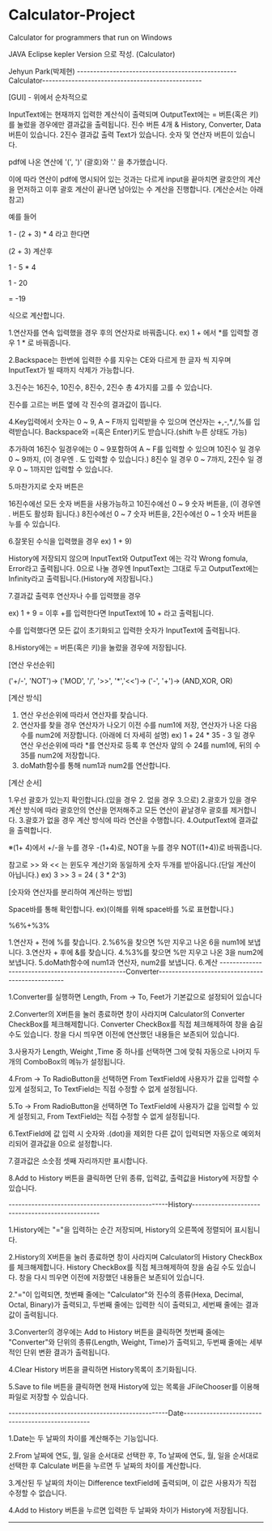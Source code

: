 # Calculator-Project
Calculator for programmers that run on Windows

JAVA Eclipse 
kepler Version 으로 작성. (Calculator)

Jehyun Park(박제현)
-------------------------------------------------Calculator-------------------------------------------------

[GUI] - 위에서 순차적으로

InputText에는 현재까지 입력한 계산식이 출력되며
OutputText에는 = 버튼(혹은 키)를 눌렀을 경우에만 결과값을 출력됩니다.
진수 버튼 4개 & History, Converter, Data 버튼이 있습니다.
2진수 결과값 출력 Text가 있습니다.
숫자 및 연산자 버튼이 있습니다.


pdf에 나온 연산에 '(', ')' (괄호)와 '.' 을 추가했습니다.

이에 따라 연산이 pdf에 명시되어 있는 것과는 다르게 input을 끝마치면 
괄호안의 계산을 먼저하고 이후 괄호 계산이 끝나면 남아있는 수 계산을 진행합니다. (계산순서는 아래 참고)

예를 들어

1 - (2  + 3) * 4 라고 한다면

(2 + 3) 계산후

1 - 5 * 4

1 - 20

= -19

식으로 계산합니다.

1.연산자를 연속 입력했을 경우 후의 연산자로 바꿔줍니다.
ex) 1 + 에서 *를 입력할 경우
    1 * 로 바꿔줍니다.

2.Backspace는 한번에 입력한 수를 지우는 CE와 다르게 한 글자 씩 지우며 InputText가 빌 때까지 삭제가 가능합니다.

3.진수는 16진수, 10진수, 8진수, 2진수 총 4가지를 고를 수 있습니다.

  진수를 고르는 버튼 옆에 각 진수의 결과값이 뜹니다.

4.Key입력에서 숫자는 0 ~ 9, A ~ F까지 입력받을 수 있으며 연산자는 +,-,*,/,%를 입력받습니다.
  Backspace와 =(혹은 Enter)키도 받습니다.(shift 누른 상태도 가능)

  추가하여 
  16진수 일경우에는 0 ~ 9포함하여 A ~ F를 입력할 수 있으며
  10진수 일 경우 0 ~ 9까지, (이 경우엔 . 도 입력할 수 있습니다.)
  8진수 일 경우 0 ~ 7까지,
  2진수 일 경우 0 ~ 1까지만 입력할 수 있습니다.

5.마찬가지로 숫자 버튼은

  16진수에선 모든 숫자 버튼을 사용가능하고
  10진수에선 0 ~ 9 숫자 버튼을, (이 경우엔 . 버튼도 활성화 됩니다.)
  8진수에선 0 ~ 7 숫자 버튼을,
  2진수에선 0 ~ 1 숫자 버튼을 누를 수 있습니다.

6.잘못된 수식을 입력했을 경우
  ex) 1 + 9)

  History에 저장되지 않으며 InputText와 OutputText 에는 각각 Wrong fomula, Error라고 출력됩니다.
  0으로 나눌 경우엔 InputText는 그대로 두고 OutputText에는 Infinity라고 출력됩니다.(History에 저장됩니다.)

7.결과값 출력후 연산자나 수를 입력했을 경우

  ex) 1 + 9 = 이후 +를 입력한다면
      InputText에 10 + 라고 출력됩니다.

수를 입력했다면 모든 값이 초기화되고 입력한 숫자가 InputText에 출력됩니다.

8.History에는 = 버튼(혹은 키)을 눌렀을 경우에 저장됩니다.

[연산 우선순위] 

('+/-', 'NOT')-> ('MOD', '/', '>>', '*','<<')-> ('-', '+')-> (AND,XOR, OR)

	
[계산 방식]
 
1. 연산 우선순위에 따라서 연산자를 찾습니다. 
2. 연산자를 찾을 경우 연산자가 나오기 이전 수를 num1에 저장, 연산자가 나온 다음 수를 num2에 저장합니다. (아래에 더 자세히 설명)
ex) 1 + 24 * 35 - 3 일 경우 
연산 우선순위에 따라 *를 연산자로
등록 후 연산자 얖의 수 24를 num1에, 뒤의 수 35를 num2에 저장합니다. 
3. doMath함수를 통해 num1과 num2를 연산합니다.

[계산 순서] 

1.우선 괄호가 있는지 확인합니다.(있을 경우 2. 없을 경우 3.으로) 
2.괄호가 있을 경우 계산 방식에 따라 괄호안의 연산을 먼저해주고 모든 연산이 끝날경우 괄호를 제거합니다. 
3.괄호가 없을 경우 계산 방식에 따라 연산을 수행합니다.
4.OutputText에 결과값을 출력합니다.

※(1+ 4)에서 +/-을 누를 경우 -(1+4)로, NOT을 누를 경우 NOT((1+4))로 바꿔줍니다.

참고로 >> 와 << 는 윈도우 계산기와 동일하게 숫자 두개를 받아옵니다.(단일 계산이 아닙니다.)
ex) 3 >> 3 = 24 ( 3 * 2^3)

[숫자와 연산자를 분리하여 계산하는 방법] 

Space바를 통해 확인합니다. 
ex)(이해를 위해 space바를 %로 표현합니다.)

%6%+%3% 

1.연산자 + 전에 %를 찾습니다. 
2.%6%을 찾으면 %만 지우고 나온 6을 num1에 보냅니다. 
3.연산자 + 후에 &를 찾습니다.
4.%3%를 찾으면 %만 지우고 나온 3을 num2에 보냅니다.
5.doMath함수에 num1과 연산자, num2를 보냅니다. 
6.계산
-------------------------------------------------Converter-------------------------------------------------

1.Converter를 실행하면 Length, From -> To, Feet가 기본값으로 설정되어 있습니다

2.Converter의 X버튼을 눌러 종료하면 창이 사라지며 Calculator의 Converter CheckBox를 체크해제합니다.
  Converter CheckBox를 직접 체크해제하여 창을 숨길 수도 있습니다.
  창을 다시 띄우면 이전에 연산했던 내용들은 보존되어 있습니다.

3.사용자가 Length, Weight ,Time 중 하나를 선택하면 그에 맞춰 자동으로 나머지 두 개의 ComboBox의 메뉴가 설정됩니다.

4.From -> To RadioButton을 선택하면 From TextField에 사용자가 값을 입력할 수 있게 설정되고, To TextField는 직접 수정할 수 없게 설정됩니다.

5.To -> From RadioButton을 선택하면 To TextField에 사용자가 값을 입력할 수 있게 설정되고, From TextField는 직접 수정할 수 없게 설정됩니다.

6.TextField에 값 입력 시 숫자와 .(dot)을 제외한 다른 값이 입력되면 자동으로 예외처리되어 결과값을 0으로 설정합니다.

7.결과값은 소숫점 셋째 자리까지만 표시합니다.

8.Add to History 버튼을 클릭하면 단위 종류, 입력값, 출력값을 History에 저장할 수 있습니다.

-------------------------------------------------History-------------------------------------------------

1.History에는 "="을 입력하는 순간 저장되며, History의 오른쪽에 정렬되어 표시됩니다.

2.History의 X버튼을 눌러 종료하면 창이 사라지며 Calculator의 History CheckBox를 체크해제합니다.
  History CheckBox를 직접 체크해제하여 창을 숨길 수도 있습니다.
  창을 다시 띄우면 이전에 저장했던 내용들은 보존되어 있습니다.

2."="이 입력되면,
  첫번째 줄에는 "Calculator"와 진수의 종류(Hexa, Decimal, Octal, Binary)가 출력되고,
  두번째 줄에는 입력한 식이 출력되고,
  세번째 줄에는 결과값이 출력됩니다.

3.Converter의 경우에는 Add to History 버튼을 클릭하면
  첫번째 줄에는 "Converter"와 단위의 종류(Length, Weight, Time)가 출력되고,
  두번째 줄에는 세부적인 단위 변환 결과가 출력됩니다.

4.Clear History 버튼을 클릭하면 History목록이 초기화됩니다.

5.Save to file 버튼을 클릭하면 현재 History에 있는 목록을 JFileChooser를 이용해 파일로 저장할 수 있습니다.

-------------------------------------------------Date-------------------------------------------------

1.Date는 두 날짜의 차이를 계산해주는 기능입니다.

2.From 날짜에 연도, 월, 일을 순서대로 선택한 후, To 날짜에 연도, 월, 일을 순서대로 선택한 후 Calculate 버튼을 누르면 두 날짜의 차이를 계산합니다.

3.계산된 두 날짜의 차이는 Difference textField에 출력되며, 이 값은 사용자가 직접 수정할 수 없습니다.

4.Add to History 버튼을 누르면 입력한 두 날짜와 차이가 History에 저장됩니다.

------------------------------------------------------------------------------------------------------
